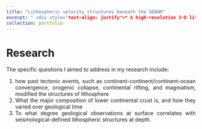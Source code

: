 ```yaml
---
title: "Lithospheric velocity structures beneath the SENAM"
excerpt: " <div style="text-align: justify">* A high-resolution 3-D lithospheric velocity model from the oceanic side to the continental interior of the SENAM, using a novel approach combining with multi-modal dispersion curve inversion and full-wave ambient noise tomography <br> </div>  </img src='https://conli87.github.io/congli.github.io/images/Fig1.png'>"
collection: portfolio
---
```


Research
======
<div style="text-align: justify"> The specific questions I aimed to address in my research include:<br>

1. how past tectonic events, such as continent-continent/continent-ocean convergence, orogenic collapse, continental rifting, and magmatism, modified the structures of lithosphere <br>
2. What the major composition of lower continental crust is, and how they varied over geological time<br> 
3. To what degree geological observations at surface correlates with seismological-defined lithospheric structures at depth.</div> <br>
